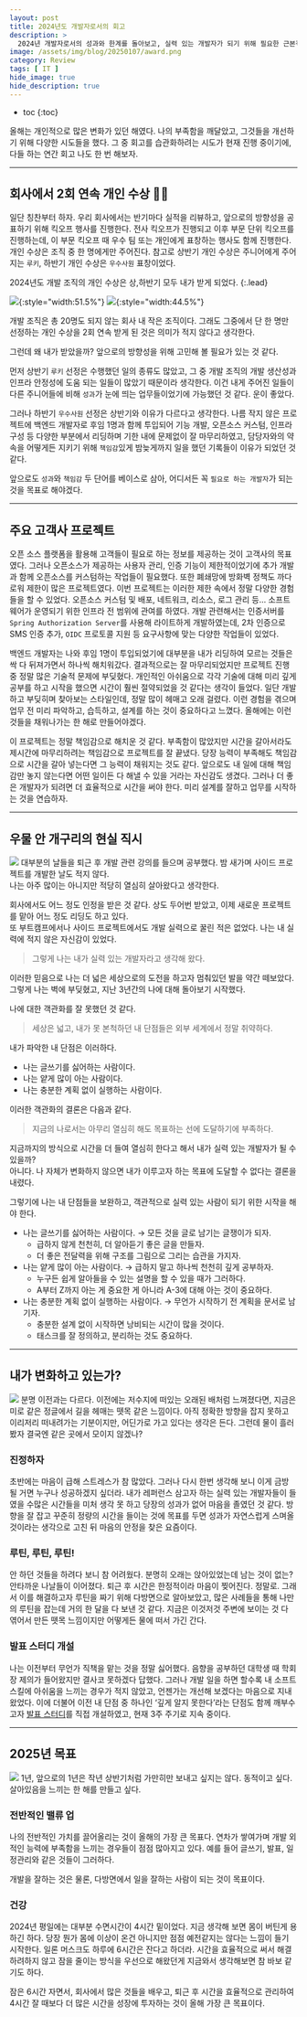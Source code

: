 ```yaml
---
layout: post
title: 2024년도 개발자로서의 회고
description: >
  2024년 개발자로서의 성과와 한계를 돌아보고, 실력 있는 개발자가 되기 위해 필요한 근본적인 변화와 2025년 목표를 담은 회고록
image: /assets/img/blog/20250107/award.png
category: Review
tags: [ IT ]
hide_image: true
hide_description: true
---
```


* toc
{:toc}

올해는 개인적으로 많은 변화가 있던 해였다. 나의 부족함을 깨달았고, 그것들을 개선하기 위해 다양한 시도들을 했다. 
그 중 회고를 습관화하려는 시도가 현재 진행 중이기에, 다들 하는 연간 회고 나도 한 번 해보자.

---
## 회사에서 2회 연속 개인 수상  🎉🎉
일단 칭찬부터 하자. 우리 회사에서는 반기마다 실적을 리뷰하고, 앞으로의 방향성을 공표하기 위해 킥오프 행사를 진행한다. 
전사 킥오프가 진행되고 이후 부문 단위 킥오프를 진행하는데, 이 부문 킥오프 때 우수 팀 또는 개인에게 표창하는 행사도 함께 진행한다. 
개인 수상은 조직 중 한 명에게만 주어진다. 참고로 상반기 개인 수상은 주니어에게 주어지는 `루키`, 하반기 개인 수상은 `우수사원` 표창이었다.

2024년도 개발 조직의 개인 수상은 상,하반기 모두 내가 받게 되었다.
{:.lead}

![](/assets/img/blog/20250107/award.png){:style="width:51.5%"}
![](/assets/img/blog/20250107/certificate.png){:style="width:44.5%"}  

개발 조직은 총 20명도 되지 않는 회사 내 작은 조직이다. 그래도 그중에서 단 한 명만 선정하는 개인 수상을 2회 연속 받게 된 것은 의미가 적지 않다고 생각한다.

그런데 왜 내가 받았을까? 앞으로의 방향성을 위해 고민해 볼 필요가 있는 것 같다.

먼저 상반기 `루키` 선정은 수행했던 일의 종류도 많았고, 그 중 개발 조직의 개발 생산성과 인프라 안정성에 도움 되는 일들이 많았기 때문이라 생각한다. 
이건 내게 주어진 일들이 다른 주니어들에 비해 `성과`가 눈에 띄는 업무들이었기에 가능했던 것 같다. 운이 좋았다.

그러나 하반기 `우수사원` 선정은 상반기와 이유가 다르다고 생각한다. 나름 작지 않은 프로젝트에 백엔드 개발자로 후임 1명과 함께 투입되어 
기능 개발, 오픈소스 커스텀, 인프라 구성 등 다양한 부분에서 리딩하며 기한 내에 문제없이 잘 마무리하였고, 
담당자와의 약속을 어떻게든 지키기 위해 `책임감`있게 밤늦게까지 일을 했던 기록들이 이유가 되었던 것 같다.

앞으로도 `성과`와 `책임감` 두 단어를 베이스로 삼아, 어디서든 꼭 `필요로 하는 개발자`가 되는 것을 목표로 해야겠다.

---
## 주요 고객사 프로젝트
오픈 소스 플랫폼을 활용해 고객들이 필요로 하는 정보를 제공하는 것이 고객사의 목표였다. 
그러나 오픈소스가 제공하는 사용자 관리, 인증 기능이 제한적이었기에 추가 개발과 함께 오픈소스를 커스텀하는 작업들이 필요했다. 
또한 폐쇄망에 방화벽 정책도 까다로워 제한이 많은 프로젝트였다. 이번 프로젝트는 이러한 제한 속에서 정말 다양한 경험들을 할 수 있었다. 
오픈소스 커스텀 및 배포, 네트워크, 리소스, 로그 관리 등... 소프트웨어가 운영되기 위한 인프라 전 범위에 관여를 하였다. 
개발 관련해서는 인증서버를 `Spring Authorization Server`를 사용해 라이트하게 개발하였는데, 
2차 인증으로 SMS 인증 추가, `OIDC` 프로토콜 지원 등 요구사항에 맞는 다양한 작업들이 있었다.

백엔드 개발자는 나와 후임 1명이 투입되었기에 대부분을 내가 리딩하여 모르는 것들은 싹 다 뒤져가면서 하나씩 해치워갔다. 
결과적으로는 잘 마무리되었지만 프로젝트 진행 중 정말 많은 기술적 문제에 부딪혔다. 
개인적인 아쉬움으로 각각 기술에 대해 미리 깊게 공부를 하고 시작을 했으면 시간이 훨씬 절약되었을 것 같다는 생각이 들었다. 
일단 개발하고 부딪히며 찾아보는 스타일인데, 정말 많이 헤매고 오래 걸렸다. 
이런 경험을 겪으며 업무 전 미리 파악하고, 습득하고, 설계를 하는 것이 중요하다고 느꼈다. 올해에는 이런 것들을 채워나가는 한 해로 만들어야겠다.

이 프로젝트는 정말 책임감으로 해치운 것 같다. 부족함이 많았지만 시간을 갈아서라도 제시간에 마무리하려는 책임감으로 프로젝트를 잘 끝냈다. 
당장 능력이 부족해도 책임감으로 시간을 갈아 넣는다면 그 능력이 채워지는 것도 같다. 
앞으로도 내 일에 대해 책임감만 놓지 않는다면 어떤 일이든 다 해낼 수 있을 거라는 자신감도 생겼다. 
그러나 더 좋은 개발자가 되려면 더 효율적으로 시간을 써야 한다. 미리 설계를 잘하고 업무를 시작하는 것을 연습하자.

---
## 우물 안 개구리의 현실 직시
![](/assets/img/blog/20250107/frog.svg)
대부분의 날들을 퇴근 후 개발 관련 강의를 들으며 공부했다. 밤 새가며 사이드 프로젝트를 개발한 날도 적지 않다.   
나는 아주 많이는 아니지만 적당히 열심히 살아왔다고 생각한다. 

회사에서도 어느 정도 인정을 받은 것 같다. 상도 두어번 받았고, 이제 새로운 프로젝트를 맡아 어느 정도 리딩도 하고 있다.  
또 부트캠프에서나 사이드 프로젝트에서도 개발 실력으로 꿀린 적은 없었다. 나는 내 실력에 적지 않은 자신감이 있었다.

> 그렇게 나는 내가 실력 있는 개발자라고 생각해 왔다.

이러한 믿음으로 나는 더 넓은 세상으로의 도전을 하고자 멈춰있던 발을 약간 떼보았다.  
그렇게 나는 벽에 부딪혔고, 지난 3년간의 나에 대해 돌아보기 시작했다.

나에 대한 객관화를 잘 못했던 것 같다.

> 세상은 넓고, 내가 못 본척하던 내 단점들은 외부 세계에서 정말 취약하다. 

내가 파악한 내 단점은 이러하다.

- 나는 글쓰기를 싫어하는 사람이다.
- 나는 얕게 많이 아는 사람이다.
- 나는 충분한 계획 없이 실행하는 사람이다.

이러한 객관화의 결론은 다음과 같다.

> 지금의 나로서는 아무리 열심히 해도 목표하는 선에 도달하기에 부족하다.

지금까지의 방식으로 시간을 더 들여 열심히 한다고 해서 내가 실력 있는 개발자가 될 수 있을까?    
아니다. 나 자체가 변화하지 않으면 내가 이루고자 하는 목표에 도달할 수 없다는 결론을 내렸다.

그렇기에 나는 내 단점들을 보완하고, 객관적으로 실력 있는 사람이 되기 위한 시작을 해야 한다.

- 나는 글쓰기를 싫어하는 사람이다. → 모든 것을 글로 남기는 글쟁이가 되자.
  - 급하지 않게 천천히, 더 알아듣기 좋은 글을 만들자.
  - 더 좋은 전달력을 위해 구조를 그림으로 그리는 습관을 가지자.
- 나는 얕게 많이 아는 사람이다. → 급하지 말고 하나씩 천천히 깊게 공부하자.
  - 누구든 쉽게 알아들을 수 있는 설명을 할 수 있을 때가 그러하다.
  - A부터 Z까지 아는 게 중요한 게 아니라 A-3에 대해 아는 것이 중요하다.
- 나는 충분한 계획 없이 실행하는 사람이다. → 무언가 시작하기 전 계획을 문서로 남기자.
  - 충분한 설계 없이 시작하면 낭비되는 시간이 많을 것이다.
  - 태스크를 잘 정의하고, 분리하는 것도 중요하다.

---
## 내가 변화하고 있는가?
![](/assets/img/blog/20250107/in-the-jungle.webp)
분명 이전과는 다르다. 이전에는 저수지에 떠있는 오래된 배처럼 느껴졌다면, 지금은 미로 같은 정글에서 길을 헤매는 뗏목 같은 느낌이다. 
아직 정확한 방향을 잡지 못하고 이리저리 떠내려가는 기분이지만, 어딘가로 가고 있다는 생각은 든다. 
그런데 물이 흘러봤자 결국엔 같은 곳에서 모이지 않겠나?

### 진정하자
초반에는 마음이 급해 스트레스가 참 많았다. 그러나 다시 한번 생각해 보니 이게 금방 될 거면 누구나 성공하겠지 싶더라. 
내가 레퍼런스 삼고자 하는 실력 있는 개발자들이 들였을 수많은 시간들을 미처 생각 못 하고 당장의 성과가 없어 마음을 졸였던 것 같다. 
방향을 잘 잡고 꾸준히 정량의 시간을 들이는 것에 목표를 두면 성과가 자연스럽게 스며올 것이라는 생각으로 고친 뒤 마음의 안정을 찾은 요즘이다.

### 루틴, 루틴, 루틴!
안 하던 것들을 하려다 보니 참 어려웠다. 분명히 오래는 앉아있었는데 남는 것이 없는? 안타까운 나날들이 이어졌다. 퇴근 후 시간은 한정적이라 마음이 찢어진다. 정말로. 
그래서 이를 해결하고자 루틴을 짜기 위해 다방면으로 알아보았고, 많은 사례들을 통해 나만의 루틴을 잡는데 거의 한 달을 다 보낸 것 같다. 
지금은 이것저것 주변에 보이는 것 다 엮어서 만든 뗏목 느낌이지만 어떻게든 물에 떠서 가긴 간다.

### 발표 스터디 개설
나는 이전부터 무언가 직책을 맡는 것을 정말 싫어했다. 음향을 공부하던 대학생 때 학회장 제의가 들어왔지만 결사코 못하겠다 답했다. 
그러나 개발 일을 하면 할수록 내 소프트 스킬에 아쉬움을 느끼는 경우가 적지 않았고, 언젠가는 개선해 보겠다는 마음으로 지내왔었다. 
이에 더불어 이전 내 단점 중 하나인 ‘깊게 알지 못한다’라는 단점도 함께 깨부수고자 
[발표 스터디](https://nilgil.notion.site/BPS-12cebff1f83f80a5adcfef6d65d1ba89)를 직접 개설하였고, 현재 3주 주기로 지속 중이다.

---
## 2025년 목표
![](/assets/img/blog/20250107/2025.svg)
1년, 앞으로의 1년은 작년 상반기처럼 가만히만 보내고 싶지는 않다. 동적이고 싶다. 살아있음을 느끼는 한 해를 만들고 싶다.

### 전반적인 밸류 업
나의 전반적인 가치를 끌어올리는 것이 올해의 가장 큰 목표다. 연차가 쌓여가며 개발 외적인 능력에 부족함을 느끼는 경우들이 점점 많아지고 있다. 
예를 들어 글쓰기, 발표, 일정관리와 같은 것들이 그러하다.

개발을 잘하는 것은 물론, 다방면에서 일을 잘하는 사람이 되는 것이 목표이다.

### 건강
2024년 평일에는 대부분 수면시간이 4시간 밑이었다. 지금 생각해 보면 몸이 버틴게 용하긴 하다. 
당장 뭔가 몸에 이상이 온건 아니지만 점점 예전같지는 않다는 느낌이 들기 시작한다. 일론 머스크도 하루에 6시간은 잔다고 하더라. 
시간을 효율적으로 써서 해결하려하지 않고 잠을 줄이는 방식을 우선으로 해왔던게 지금와서 생각해보면 참 바보 같기도 하다.

잠은 6시간 자면서, 회사에서 많은 것들을 배우고, 퇴근 후 시간을 효율적으로 관리하여  
4시간 잘 때보다 더 많은 시간을 성장에 투자하는 것이 올해 가장 큰 목표이다.
